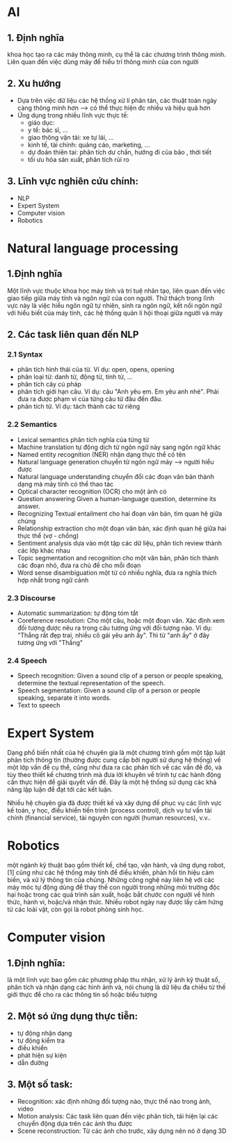 # AI

## 1. Định nghĩa 
khoa học tạo ra các máy thông minh, cụ thể là các chương trình thông minh. Liên quan đến việc dùng máy để hiểu trí thông minh của con người 


## 2. Xu hướng
* Dựa trên việc dữ liệu các hệ thống xử lí phân tán, các thuật toán ngày càng thông minh hơn --> có thể thực hiện đc nhiều và hiệu quả hơn
* Ứng dụng trong nhiều lĩnh vực thực tế:
    * giáo dục:  
    * y tế: bác sĩ, ...
    * giao thông vận tải: xe tự lái, ...
    * kinh tế, tài chính: quảng cáo, marketing, ...
    * dự đoán thiên tai: phân tích dư chấn, hướng đi của bão , thời tiết 
    * tối ưu hóa sản xuất, phân tích rủi ro 
## 3. Lĩnh vực nghiên cứu chính:
* NLP
* Expert System
* Computer vision 
* Robotics 


# Natural language processing

## 1.Định nghĩa 
Một lĩnh vực thuộc khoa học máy tính và trí tuệ nhân tạo, liên quan đến việc giao tiếp giữa máy tính và ngôn ngữ của con người. 
Thử thách trong lĩnh vực này là việc hiểu ngôn ngữ tự nhiên, sinh ra ngôn ngữ, kết nối ngôn ngữ với hiểu biết của máy tính, các hệ thống quản lí hội thoại giữa người và máy 

## 2. Các task liên quan đến NLP
### 2.1 Syntax 
* phân tích hình thái của từ. Ví dụ: open, opens, opening
* phân loại từ: danh từ, động từ, tính từ, ...
* phân tích cây cú pháp
* phân tích giới hạn câu. Ví dụ: câu "Anh yêu em. Em yêu anh nhé". Phải đưa ra được phạm vi của từng câu từ đâu đến đâu.
* phân tích từ. Ví dụ: tách thành các từ riêng 
### 2.2 Semantics
* Lexical semantics
    phân tích nghĩa của từng từ
* Machine translation
    tự động dịch từ ngôn ngữ này sang ngôn ngữ khác 
* Named entity recognition (NER)
    nhận dạng thực thể có tên
* Natural language generation
    chuyển từ ngôn ngữ máy --> người hiểu được 
* Natural language understanding
    chuyển đổi các đoạn văn bản thành dạng mà máy tính có thể thao tác 
* Optical character recognition (OCR)
    cho một ảnh có 
* Question answering
    Given a human-language question, determine its answer.
* Recognizing Textual entailment
    cho hai đoạn văn bản, tìm quan hệ giữa chúng 
* Relationship extraction
    cho một đoạn văn bản, xác định quan hệ giữa hai thực thể (vợ - chồng)
* Sentiment analysis
    dựa vào một tập các dữ liệu, phân tích review thành các lớp khác nhau 
* Topic segmentation and recognition
    cho một văn bản, phân tích thành các đoạn nhỏ, đưa ra chủ đề cho mỗi đoạn 
* Word sense disambiguation
    một từ có nhiều nghĩa, đưa ra nghĩa thích hợp nhất trong ngữ cảnh 
### 2.3 Discourse
* Automatic summarization: tự động tóm tắt
* Coreference resolution: Cho một câu, hoặc một đoạn văn. Xác định xem đối tượng được nêu ra trong câu tương ứng với đối tượng nào. Ví dụ: "Thắng rất đẹp trai, nhiều cô gái yêu anh ấy". Thì từ "anh ấy" ở đây tương ứng với "Thắng"

### 2.4 Speech 
* Speech recognition: Given a sound clip of a person or people speaking, determine the textual representation of the speech.
* Speech segmentation: Given a sound clip of a person or people speaking, separate it into words.
* Text to speech

# Expert System
Dạng phổ biến nhất của hệ chuyên gia là một chương trình gồm một tập luật phân tích thông tin (thường được cung cấp bởi người sử dụng hệ thống) về một lớp vấn đề cụ thể, cũng như đưa ra các phân tích về các vấn đề đó, và tùy theo thiết kế chương trình mà đưa lời khuyên về trình tự các hành động cần thực hiện để giải quyết vấn đề. Đây là một hệ thống sử dụng các khả năng lập luận để đạt tới các kết luận.

Nhiều hệ chuyên gia đã được thiết kế và xây dựng để phục vụ các lĩnh vực kế toán, y học, điều khiển tiến trình (process control), dịch vụ tư vấn tài chính (financial service), tài nguyên con người (human resources), v.v..

# Robotics
một ngành kỹ thuật bao gồm thiết kế, chế tạo, vận hành, và ứng dụng robot,[1] cũng như các hệ thống máy tính để điều khiển, phản hồi tín hiệu cảm biến, và xử lý thông tin của chúng. Những công nghệ này liên hệ với các máy móc tự động dùng để thay thế con người trong những môi trường độc hại hoặc trong các quá trình sản xuất, hoặc bắt chước con người về hình thức, hành vi, hoặc/và nhận thức. Nhiều robot ngày nay được lấy cảm hứng từ các loài vật, còn gọi là robot phỏng sinh học.

# Computer vision
## 1.Định nghĩa:
 là một lĩnh vực bao gồm các phương pháp thu nhận, xử lý ảnh kỹ thuật số, phân tích và nhận dạng các hình ảnh và, nói chung là dữ liệu đa chiều từ thế giới thực để cho ra các thông tin số hoặc biểu tượng

## 2. Một só ứng dụng thực tiễn: 
* tự động nhận dạng 
* tự động kiểm tra 
* điều khiển 
* phát hiện sự kiện 
* dẫn đường 

## 3. Một số task:
* Recognition: xác định những đối tượng nào, thực thể nào trong ảnh, video
* Motion analysis: Các task liên quan đến việc phân tích, tái hiện lại các chuyển động dựa trên các ảnh thu được 
* Scene reconstruction: Từ các ảnh cho trước, xây dựng nên nó ở dạng 3D